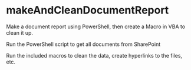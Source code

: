 # makeAndCleanDocumentReport
Make a document report using PowerShell, then create a Macro in VBA to clean it up.  

Run the PowerShell script to get all documents from SharePoint

Run the included macros to clean the data, create hyperlinks to the files, etc.
